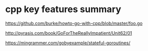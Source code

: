 # cpp key features summary



https://github.com/burke/howto-go-with-cpp/blob/master/foo.go

http://pyrasis.com/book/GoForTheReallyImpatient/Unit62/01



https://mingrammer.com/gobyexample/stateful-goroutines/